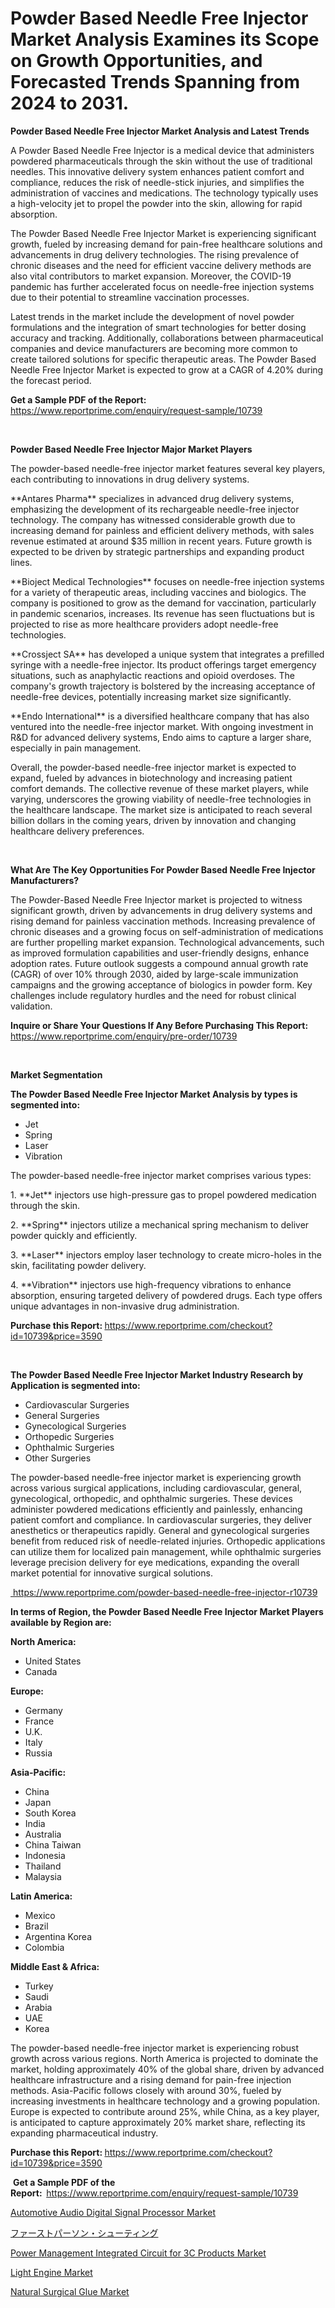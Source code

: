 <p><h1>Powder Based Needle Free Injector Market Analysis Examines its Scope on Growth Opportunities, and Forecasted Trends Spanning from 2024 to 2031.</h1></p><p><strong>Powder Based Needle Free Injector Market Analysis and Latest Trends</strong></p>
<p><p>A Powder Based Needle Free Injector is a medical device that administers powdered pharmaceuticals through the skin without the use of traditional needles. This innovative delivery system enhances patient comfort and compliance, reduces the risk of needle-stick injuries, and simplifies the administration of vaccines and medications. The technology typically uses a high-velocity jet to propel the powder into the skin, allowing for rapid absorption.</p><p>The Powder Based Needle Free Injector Market is experiencing significant growth, fueled by increasing demand for pain-free healthcare solutions and advancements in drug delivery technologies. The rising prevalence of chronic diseases and the need for efficient vaccine delivery methods are also vital contributors to market expansion. Moreover, the COVID-19 pandemic has further accelerated focus on needle-free injection systems due to their potential to streamline vaccination processes.</p><p>Latest trends in the market include the development of novel powder formulations and the integration of smart technologies for better dosing accuracy and tracking. Additionally, collaborations between pharmaceutical companies and device manufacturers are becoming more common to create tailored solutions for specific therapeutic areas. The Powder Based Needle Free Injector Market is expected to grow at a CAGR of 4.20% during the forecast period.</p></p>
<p><strong>Get a Sample PDF of the Report:&nbsp;</strong> <a href="https://www.reportprime.com/enquiry/request-sample/10739">https://www.reportprime.com/enquiry/request-sample/10739</a></p>
<p>&nbsp;</p>
<p><strong>Powder Based Needle Free Injector Major Market Players</strong></p>
<p><p>The powder-based needle-free injector market features several key players, each contributing to innovations in drug delivery systems. </p><p>**Antares Pharma** specializes in advanced drug delivery systems, emphasizing the development of its rechargeable needle-free injector technology. The company has witnessed considerable growth due to increasing demand for painless and efficient delivery methods, with sales revenue estimated at around $35 million in recent years. Future growth is expected to be driven by strategic partnerships and expanding product lines.</p><p>**Bioject Medical Technologies** focuses on needle-free injection systems for a variety of therapeutic areas, including vaccines and biologics. The company is positioned to grow as the demand for vaccination, particularly in pandemic scenarios, increases. Its revenue has seen fluctuations but is projected to rise as more healthcare providers adopt needle-free technologies.</p><p>**Crossject SA** has developed a unique system that integrates a prefilled syringe with a needle-free injector. Its product offerings target emergency situations, such as anaphylactic reactions and opioid overdoses. The company's growth trajectory is bolstered by the increasing acceptance of needle-free devices, potentially increasing market size significantly.</p><p>**Endo International** is a diversified healthcare company that has also ventured into the needle-free injector market. With ongoing investment in R&D for advanced delivery systems, Endo aims to capture a larger share, especially in pain management.</p><p>Overall, the powder-based needle-free injector market is expected to expand, fueled by advances in biotechnology and increasing patient comfort demands. The collective revenue of these market players, while varying, underscores the growing viability of needle-free technologies in the healthcare landscape. The market size is anticipated to reach several billion dollars in the coming years, driven by innovation and changing healthcare delivery preferences.</p></p>
<p>&nbsp;</p>
<p><strong>What Are The Key Opportunities For Powder Based Needle Free Injector Manufacturers?</strong></p>
<p><p>The Powder-Based Needle Free Injector market is projected to witness significant growth, driven by advancements in drug delivery systems and rising demand for painless vaccination methods. Increasing prevalence of chronic diseases and a growing focus on self-administration of medications are further propelling market expansion. Technological advancements, such as improved formulation capabilities and user-friendly designs, enhance adoption rates. Future outlook suggests a compound annual growth rate (CAGR) of over 10% through 2030, aided by large-scale immunization campaigns and the growing acceptance of biologics in powder form. Key challenges include regulatory hurdles and the need for robust clinical validation.</p></p>
<p><strong>Inquire or Share Your Questions If Any Before Purchasing This Report:</strong> <a href="https://www.reportprime.com/enquiry/pre-order/10739">https://www.reportprime.com/enquiry/pre-order/10739</a></p>
<p>&nbsp;</p>
<p><strong>Market Segmentation</strong></p>
<p><strong>The Powder Based Needle Free Injector Market Analysis by types is segmented into:</strong></p>
<p><ul><li>Jet</li><li>Spring</li><li>Laser</li><li>Vibration</li></ul></p>
<p><p>The powder-based needle-free injector market comprises various types: </p><p>1. **Jet** injectors use high-pressure gas to propel powdered medication through the skin.</p><p>2. **Spring** injectors utilize a mechanical spring mechanism to deliver powder quickly and efficiently.</p><p>3. **Laser** injectors employ laser technology to create micro-holes in the skin, facilitating powder delivery.</p><p>4. **Vibration** injectors use high-frequency vibrations to enhance absorption, ensuring targeted delivery of powdered drugs. Each type offers unique advantages in non-invasive drug administration.</p></p>
<p><strong>Purchase this Report:&nbsp;</strong><a href="https://www.reportprime.com/checkout?id=10739&price=3590">https://www.reportprime.com/checkout?id=10739&price=3590</a></p>
<p>&nbsp;</p>
<p><strong>The Powder Based Needle Free Injector Market Industry Research by Application is segmented into:</strong></p>
<p><ul><li>Cardiovascular Surgeries</li><li>General Surgeries</li><li>Gynecological Surgeries</li><li>Orthopedic Surgeries</li><li>Ophthalmic Surgeries</li><li>Other Surgeries</li></ul></p>
<p><p>The powder-based needle-free injector market is experiencing growth across various surgical applications, including cardiovascular, general, gynecological, orthopedic, and ophthalmic surgeries. These devices administer powdered medications efficiently and painlessly, enhancing patient comfort and compliance. In cardiovascular surgeries, they deliver anesthetics or therapeutics rapidly. General and gynecological surgeries benefit from reduced risk of needle-related injuries. Orthopedic applications can utilize them for localized pain management, while ophthalmic surgeries leverage precision delivery for eye medications, expanding the overall market potential for innovative surgical solutions.</p></p>
<p><a href="https://www.reportprime.com/powder-based-needle-free-injector-r10739">&nbsp;https://www.reportprime.com/powder-based-needle-free-injector-r10739</a></p>
<p><strong>In terms of Region, the Powder Based Needle Free Injector Market Players available by Region are:</strong></p>
<p>
    <p> <strong> North America: </strong>
        <ul>
            <li>United States</li>
            <li>Canada</li>
        </ul>
        </p> 
    <p> <strong> Europe: </strong>
        <ul>
            <li>Germany</li>
            <li>France</li>
            <li>U.K.</li>
            <li>Italy</li>
            <li>Russia</li>
        </ul>
        </p> 
    <p> <strong> Asia-Pacific: </strong>
        <ul>
            <li>China</li>
            <li>Japan</li>
            <li>South Korea</li>
            <li>India</li>
            <li>Australia</li>
            <li>China Taiwan</li>
            <li>Indonesia</li>
            <li>Thailand</li>
            <li>Malaysia</li>
        </ul>
        </p> 
    <p> <strong> Latin America: </strong>
        <ul>
            <li>Mexico</li>
            <li>Brazil</li>
            <li>Argentina Korea</li>
            <li>Colombia</li>
        </ul>
        </p> 
    <p> <strong> Middle East & Africa: </strong>
        <ul>
            <li>Turkey</li>
            <li>Saudi</li>
            <li>Arabia</li>
            <li>UAE</li>
            <li>Korea</li>
        </ul>
    </p>
    </p>
<p><p>The powder-based needle-free injector market is experiencing robust growth across various regions. North America is projected to dominate the market, holding approximately 40% of the global share, driven by advanced healthcare infrastructure and a rising demand for pain-free injection methods. Asia-Pacific follows closely with around 30%, fueled by increasing investments in healthcare technology and a growing population. Europe is expected to contribute around 25%, while China, as a key player, is anticipated to capture approximately 20% market share, reflecting its expanding pharmaceutical industry.</p></p>
<p><strong>Purchase this Report: </strong><a href="https://www.reportprime.com/checkout?id=10739&price=3590">https://www.reportprime.com/checkout?id=10739&price=3590</a></p>
<p>&nbsp;<strong>Get a Sample PDF of the Report:&nbsp;&nbsp;</strong><a href="https://www.reportprime.com/enquiry/request-sample/10739">https://www.reportprime.com/enquiry/request-sample/10739</a></p>
<p><strong></strong></p>
<p><p><a href="https://issuu.com/reportprime-2/docs/automotive-audio-digital-signal-pro_234dd66fd39999">Automotive Audio Digital Signal Processor Market</a></p><p><a href="https://medium.com/@hornbakerbarbara/first-person-shooter-market-%E3%81%AE%E3%82%B0%E3%83%AD%E3%83%BC%E3%83%90%E3%83%AB%E5%B8%82%E5%A0%B4%E6%A6%82%E8%A6%81%E3%81%AF-%E4%B8%96%E7%95%8C%E3%81%8A%E3%82%88%E3%81%B3%E4%B8%BB%E8%A6%81%E5%B8%82%E5%A0%B4%E3%81%AB%E3%81%8A%E3%81%91%E3%82%8B%E6%A5%AD%E7%95%8C%E3%81%AB%E5%BD%B1%E9%9F%BF%E3%82%92%E4%B8%8E%E3%81%88%E3%82%8B%E4%B8%BB%E8%A6%81%E3%81%AA%E3%83%88%E3%83%AC%E3%83%B3%E3%83%89%E3%81%AB%E3%81%A4%E3%81%84%E3%81%A6-%E7%8B%AC%E8%87%AA%E3%81%AE%E8%A6%96%E7%82%B9%E3%82%92%E6%8F%90%E4%BE%9B%E3%81%97%E3%81%BE%E3%81%99-df45b8b10c15">ファーストパーソン・シューティング</a></p><p><a href="https://issuu.com/reportprime-2/docs/power-management-integrated-circuit_cacf2577ce4b36">Power Management Integrated Circuit for 3C Products Market</a></p><p><a href="https://medium.com/@adam.dyer78678/this-light-engine-market-research-report-evaluates-the-key-market-trends-drivers-and-affecting-bf0b86f85363">Light Engine Market</a></p><p><a href="https://github.com/MegiBogdani1953/Market-Research-Report-List-1/blob/main/natural-surgical-glue-market.md">Natural Surgical Glue Market</a></p></p>